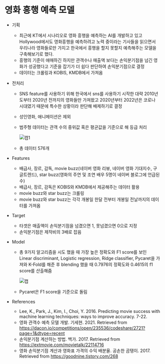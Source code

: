 # 영화 흥행 예측 모델
- 기획 

  - 최근에 KT에서 시나리오로 영화 흥행을 예측하는 AI를 개발하고 있고 Hollywood에서도 영화흥행을 예측하려고 노력 중이라는 기사들을 읽으면서 우리나라 영화들로만 가지고 한국에서 흥행을 할지 못할지 예측해주는 모델을 구축해보기로 했다.
  - 흥행의 기준이 애매하긴 하지만 관객수나 매출액 보다는 손익분기점을 넘긴 영화가 성공했다고 기준을 잡기가 더 쉽다 판단하여 손익분기점으로 결정
  - 데이터는 크롤링과 KOBIS, KMDB에서 가져옴

- 전처리

  - SNS feature를 사용하기 위해 한국에서 sns를 사용하기 시작한 대략 2010년도부터 2020년 전까지의 영화들만 가져왔고 2020년부터 2022년은 코로나 시대였기 때문에 특수한 상황이라 판단해 배제하기로 결정

  - 성인영화, 애니메이션은 제외

  - 범주형 데이터는 관객 수의 중위값 혹은 평균값을 기준으로 해 등급 처리

    ![캡1](README.assets/캡1.PNG)

  - 총 데이터 576개

- Features

  - 배급사, 장르, 감독, movie buzz(네이버 영화 리뷰, 네이버 영화 기대지수, 구글트렌드), star buzz(영화의 주연 및 조연 배우 5명이 네이버 블로그에 언급된 수)
  - 배급사, 장르, 감독은 KOBIS와 KMDB에서 제공해주는 데이터 활용
  - movie buzz와 star buzz는 크롤링
  - movie buzz와 star buzz는 각각 개봉일 한달 전부터 개봉일 전날까지의 데이터를 가져옴

- Target

  - 타겟은 매출액이 손익분기점을 넘겼으면 1, 못넘겼으면 0으로 지정
  - 손익분기점은 제작비의 3배로 잡음

- Model

  - 총 9가지 알고리즘을 시도 했을 때 가장 높은 정확도와 F1 score를 보인 Linear discriminant, Logistic regression, Ridge classifier, Pycaret을 가져와 K-Fold를 해준 후 blending 했을 때 0.7976의 정확도와 0.4615의 f1 score를 산출해줌

    ![캡](README.assets/캡.PNG)

  - Pycaret은 F1 score을 기준으로 돌림

- References

  - Lee, K., Park, J., Kim, I., Choi, Y. 2016. Predicting movie success with machine learning techniques: ways to improve accuracy. 7-22. 
  - 영화 관객수 예측 모델 개발. 기세현. 2021. Retrieved from https://dacon.io/competitions/open/235536/codeshare/2721?page=1&dtype=recent 
  - 손익분기점 계산하는 방법. 백가. 2017. Retrieved from https://extmovie.com/movietalk/22114716 
  - 영화 손익분기점 계산과 영화표 가격의 수익 배분율. 공손한 곰탱이. 2017. Retrieved from https://goodnine.tistory.com/268

